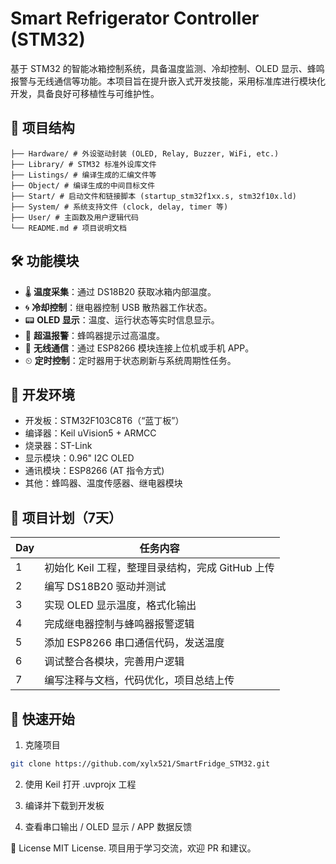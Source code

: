 # Smart Refrigerator Controller (STM32)

基于 STM32 的智能冰箱控制系统，具备温度监测、冷却控制、OLED 显示、蜂鸣报警与无线通信等功能。本项目旨在提升嵌入式开发技能，采用标准库进行模块化开发，具备良好可移植性与可维护性。

## 🧱 项目结构

```text
├── Hardware/ # 外设驱动封装 (OLED, Relay, Buzzer, WiFi, etc.)
├── Library/ # STM32 标准外设库文件
├── Listings/ # 编译生成的汇编文件等
├── Object/ # 编译生成的中间目标文件
├── Start/ # 启动文件和链接脚本 (startup_stm32f1xx.s, stm32f10x.ld)
├── System/ # 系统支持文件 (clock, delay, timer 等)
├── User/ # 主函数及用户逻辑代码
└── README.md # 项目说明文档
```




## 🛠 功能模块

- 🌡 **温度采集**：通过 DS18B20 获取冰箱内部温度。
- 🌀 **冷却控制**：继电器控制 USB 散热器工作状态。
- 📟 **OLED 显示**：温度、运行状态等实时信息显示。
- 📢 **超温报警**：蜂鸣器提示过高温度。
- 📶 **无线通信**：通过 ESP8266 模块连接上位机或手机 APP。
- ⏲ **定时控制**：定时器用于状态刷新与系统周期性任务。

## 🔧 开发环境

- 开发板：STM32F103C8T6（“蓝丁板”）
- 编译器：Keil uVision5 + ARMCC
- 烧录器：ST-Link
- 显示模块：0.96" I2C OLED
- 通讯模块：ESP8266 (AT 指令方式)
- 其他：蜂鸣器、温度传感器、继电器模块



## 📅 项目计划（7天）

| Day  | 任务内容                                         |
| ---- | ------------------------------------------------ |
| 1    | 初始化 Keil 工程，整理目录结构，完成 GitHub 上传 |
| 2    | 编写 DS18B20 驱动并测试                          |
| 3    | 实现 OLED 显示温度，格式化输出                   |
| 4    | 完成继电器控制与蜂鸣器报警逻辑                   |
| 5    | 添加 ESP8266 串口通信代码，发送温度              |
| 6    | 调试整合各模块，完善用户逻辑                     |
| 7    | 编写注释与文档，代码优化，项目总结上传           |



## 🚀 快速开始

1. 克隆项目

```bash
git clone https://github.com/xylx521/SmartFridge_STM32.git
```

2. 使用 Keil 打开 .uvprojx 工程

3. 编译并下载到开发板

4. 查看串口输出 / OLED 显示 / APP 数据反馈


📄 License
MIT License. 项目用于学习交流，欢迎 PR 和建议。